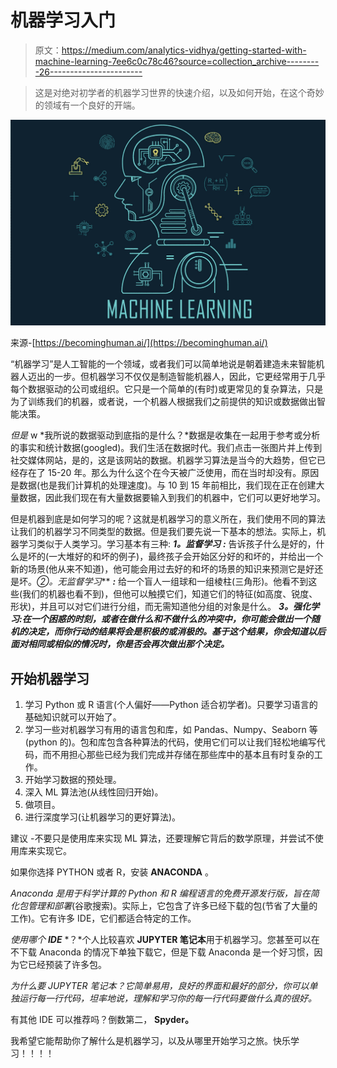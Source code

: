 # 机器学习入门

> 原文：<https://medium.com/analytics-vidhya/getting-started-with-machine-learning-7ee6c0c78c46?source=collection_archive---------26----------------------->

> 这是对绝对初学者的机器学习世界的快速介绍，以及如何开始，在这个奇妙的领域有一个良好的开端。

![](img/e396085e418ee208562373ca49b4db1b.png)

来源-[https://becominghuman.ai/](https://becominghuman.ai/)

“机器学习”是人工智能的一个领域，或者我们可以简单地说是朝着建造未来智能机器人迈出的一步。但机器学习不仅仅是制造智能机器人，因此，它更经常用于几乎每个数据驱动的公司或组织。它只是一个简单的(有时)或更常见的复杂算法，只是为了训练我们的机器，或者说，一个机器人根据我们之前提供的知识或数据做出智能决策。

*但是* w *我所说的数据驱动到底指的是什么？*数据是收集在一起用于参考或分析的事实和统计数据(googled)。我们生活在数据时代。我们点击一张图片并上传到社交媒体网站，是的，这是该网站的数据。机器学习算法是当今的大趋势，但它已经存在了 15-20 年。那么为什么这个在今天被广泛使用，而在当时却没有。原因是数据(也是我们计算机的处理速度)。与 10 到 15 年前相比，我们现在正在创建大量数据，因此我们现在有大量数据要输入到我们的机器中，它们可以更好地学习。

但是机器到底是如何学习的呢？这就是机器学习的意义所在，我们使用不同的算法让我们的机器学习不同类型的数据。但是我们要先说一下基本的想法。实际上，机器学习类似于人类学习。学习基本有三种: ***1。监督学习*** ***:*** 告诉孩子什么是好的，什么是坏的(一大堆好的和坏的例子)，最终孩子会开始区分好的和坏的，并给出一个新的场景(他从来不知道)，他可能会用过去好的和坏的场景的知识来预测它是好还是坏。**②*。无监督学习*** ***:*** 给一个盲人一组球和一组棱柱(三角形)。他看不到这些(我们的机器也看不到)，但他可以触摸它们，知道它们的特征(如高度、锐度、形状)，并且可以对它们进行分组，而无需知道他分组的对象是什么。 ***3。强化学习:在一个困惑的时刻，或者在做什么和不做什么的冲突中，你可能会做出一个随机的决定，而你行动的结果将会是积极的或消极的。基于这个结果，你会知道以后面对相同或相似的情况时，你是否会再次做出那个决定。***

## 开始机器学习

1.  学习 Python 或 R 语言(个人偏好——Python 适合初学者)。只要学习语言的基础知识就可以开始了。
2.  学习一些对机器学习有用的语言包和库，如 Pandas、Numpy、Seaborn 等(python 的)。包和库包含各种算法的代码，使用它们可以让我们轻松地编写代码，而不用担心那些已经为我们完成并存储在那些库中的基本且有时复杂的工作。
3.  开始学习数据的预处理。
4.  深入 ML 算法池(从线性回归开始)。
5.  做项目。
6.  进行深度学习(让机器学习的更好算法)。

建议 -不要只是使用库来实现 ML 算法，还要理解它背后的数学原理，并尝试不使用库来实现它。

如果你选择 PYTHON 或者 R，安装 **ANACONDA** 。

*Anaconda 是用于科学计算的 Python 和 R 编程语言的免费开源发行版，旨在简化包管理和部署*(谷歌搜索)。实际上，它包含了许多已经下载的包(节省了大量的工作)。它有许多 IDE，它们都适合特定的工作。

*使用哪个* ***IDE*** *？*个人比较喜欢 **JUPYTER 笔记本**用于机器学习。您甚至可以在不下载 Anaconda 的情况下单独下载它，但是下载 Anaconda 是一个好习惯，因为它已经预装了许多包。

*为什么要 JUPYTER 笔记本？它简单易用，良好的界面和最好的部分，你可以单独运行每一行代码，坦率地说，理解和学习你的每一行代码要做什么真的很好。*

有其他 IDE 可以推荐吗？倒数第二， **Spyder。**

我希望它能帮助你了解什么是机器学习，以及从哪里开始学习之旅。快乐学习！！！！